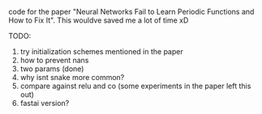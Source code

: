 code for the paper "Neural Networks Fail to Learn Periodic Functions and How to Fix It".
This wouldve saved me a lot of time xD

TODO:
  1. try initialization schemes mentioned in the paper
  2. how to prevent nans
  3. two params                          (done)
  4. why isnt snake more common?
  5. compare against relu and co (some experiments in the paper left this out)
  6. fastai version?
  
